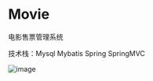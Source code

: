 # Movie
电影售票管理系统

技术栈：Mysql Mybatis Spring SpringMVC

![image](http://github.com/isysc1/Movie/images/用户角色/下单电影票.png)
